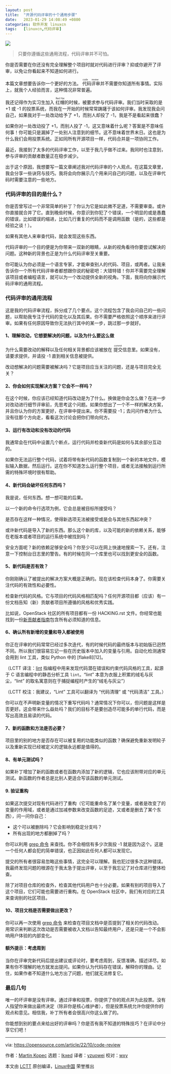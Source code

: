 ```yaml
---
layout: post
title:	"开源代码评审的十个通用步骤"
date:	2023-01-29 14:08:49 +0800 
categories:	软件开发 linuxcn 
tags:	[linuxcn,代码评审]
---
```



![](/Asserts/Images//attachment/album/202301/29/140840wsbypukbubp69buv.jpg)



> 
> 只要你遵循这些通用流程，代码评审并不可怕。
> 
> 
> 


你是否需要在你还没有完全理解整个项目时就对代码进行评审？抑或你避开了评审，以免让你看起来不知道如何进行。


本篇文章想要告诉你一个更好的方法。<ruby> 代码评审 <rt>  code review </rt></ruby> 并不需要你知道所有事情。实际上，就我个人经验而言，这种情况非常普遍。


我还记得作为实习生加入 <ruby> 红帽 <rt>  Red Hat </rt></ruby> 的时候，被要求参与代码评审。我们当时采取的是 +1 或 -1 的投票系统，而我在一开始的时候常常踌躇于该如何评审。我发现我会问自己，如果我对于一处改动给予了 +1，而别人却投了 -1，我是不是看起来很蠢？


如果你对一处改动投了 +1，而别人投了 -1，这又意味着什么呢？答案是不意味任何事！你可能只是漏掉了一处别人注意到的细节。这不意味着世界末日。这也是为什么我们会用投票系统。正如同所有开源项目一样，代码合并是一项协同工作。


最近，我接到了太多的代码评审工作，以至于我几乎做不过来。我同时也注意到，参与评审的贡献者数量正在稳步减少。


出于这个原因，我想要写一篇文章阐述我对代码评审的个人观点。在这篇文章里，我会分享一些诀窍与技巧。我将会向你展示几个用来问自己的问题，以及在评审代码时需要注意的一些地方。


### 代码评审的目的是什么？


你是否曾写过一个非常简单的补丁？你认为它是如此微不足道，不需要审查。或许你直接就合并了它。直到晚些时候，你意识到你犯了个错误，一个明显的或是愚蠢的错误，比如错误的缩进，比如几行重复的代码而不是调用函数（是的，这些都是经验之谈！）。


如果有其他人来审查代码，就会发现这些东西。


代码评审的一个目的便是为你带来一双新的眼睛，从新的视角看待你要尝试解决的问题。这种新的背景也正是为什么代码评审至关重要。


你可能认为你必须是一个语言专家，才能审查别人的代码、项目，或两者。让我来告诉你一个所有代码评审者都想跟你说的秘密吧：大错特错！你并不需要完全理解该项目或者编程语言，就可以为一个改动提供全新的视角。下面，我将向你展示代码评审的通用流程。


### 代码评审的通用流程


这是我的代码评审流程，拆分成了几个要点。这个流程包含了我会问自己的一些问题，以帮助我专注于代码的变化以及其后果。你不需要严格依照这个顺序来进行评审。如果有任何原因导致你无法执行其中的某一步，跳过那一步就好。


#### 1、理解改动，它想要解决的问题，以及为什么要这么做


为什么需要改动的解释以及任何相关背景都应该被放在 <ruby> 提交 <rt>  commit </rt></ruby> 信息里。如果没有，请要求提供，并请投 -1 直到相关信息被提供。


改动想解决的问题需要被解决吗？它是项目应当关注的问题，还是与项目完全无关？


#### 2、你会如何实现解决方案？它会不一样吗？


在这个时候，你应该已经知道代码改动是为了什么。换做是你会怎么做？在进一步对改动进行细节评审前，先思考这个问题。如果你想出了一个不一样的解决方案，并且你认为你的方案更好，在评审中提出来。你不需要投 -1；去问问作者为什么没有往那个方向走，看看这次讨论会把你们带向何方。


#### 3、运行有改动和没有改动的代码


我通常会在代码中设置几个断点，运行代码并检查新代码是如何与其余部分互动的。


如果你无法运行整个代码，试着将带有新代码的函数复制到一个新的本地文件，模拟输入数据，然后运行。这在你不知道怎么运行整个项目，或者无法接触到运行所需的特殊环境时很有帮助。


#### 4、新代码会破坏任何东西吗？


我是说，任何东西。想一想可能的后果。


以一个新的命令行选项为例，它会总是被目标所接受吗？


是否存在这样一种情况，使得新选项无法被接受或是会与其他东西起冲突？


或许新代码是导入了新的东西。那么这个新的库，以及可能的新的依赖关系，能够在老版本或者项目的运行系统中被找到吗？


安全方面呢？新的依赖足够安全吗？你至少可以在网上快速地搜索一下。还有，注意一下控制台日志里的警告。有的时候在同一个库里也可以找到更安全的函数。


#### 5、新代码是否有效？


你刚刚确认了被提出的解决方案大概是正确的。现在该检查代码本身了。你需要关注代码的有效性和必要性。


检查新代码的风格。它与项目的代码风格相匹配吗？任何开源项目都（应该）有一份文档告知（新）贡献者项目所遵循的风格和优秀实践。


比如说，OpenStack 社区的所有项目都有一份 HACKING.rst 文件。你经常也能找到一份[新贡献者指南](https://docs.openstack.org/tempest/latest/contributor/contributing.html)包含所有必须知道的信息。


#### 6、确认所有新增的变量和导入都被使用


你正在评审的代码常常已经过多次迭代，有的时候代码的最终版本与初始版已迥然不同。所以我们很容易忘记一些在历史版本中加入的变量与引用。自动化检测通常会用到 lint 工具，类似 Python 中的 [flake8][12]。


（LCTT 译注：[lint](https://codedocs.org/what-is/lint-software) 指编程中用来发现代码潜在错误和约束代码风格的工具，起源于 C 语言编程中的静态分析工具 `lint`。“lint” 本意为衣服上积累的绒毛与灰尘，“lint” 的取名寓意则在于捕捉编程时产生的“绒毛与灰尘”）


（LCTT 校注：我建议，“Lint” 工具可以翻译为 “代码清理” 或 “代码清洁” 工具。）


你可以在不声明新变量的情况下重写代码吗？通常情况下你可以，但问题是这样是否更好。这会带来什么益处吗？我们的目标不是要创造尽可能多的单行代码，而是写出高效且易读的代码。


#### 7、新的函数和方法是否必要？


项目里的别的地方是否存在可以被复用的功能类似的函数？确保避免重新发明轮子以及重新实现已经被定义的逻辑永远都是值得的。


#### 8、有单元测试吗？


如果补丁增加了新的函数或者在函数内添加了新的逻辑，它也应该附带对应的单元测试。新函数的作者总是比别人更适合写该函数的单元测试。


#### 9. 验证重构


如果这次提交对现有代码进行了重构（它可能重命名了某个变量，或者是改变了的变量的作用域，或者是通过加减参数来改变函数的足迹，又或者是删去了某个东西），问一问你自己：


* 这个可以被删除吗？它会影响到稳定分支吗？
* 所有出现的地方都删掉了吗？


你可以利用 [grep 命令](https://opensource.com/downloads/grep-cheat-sheet) 来查找。你不会相信有多少次我投 -1 就是因为这个。这是一个任何人都会犯的简单错误，也正因如此任何人都可以发现它。


提交的所有者很容易忽略这些事情，这完全可以理解。我也犯过很多次这种错误。我最终发现问题的根源在于我太急于提出评审，以至于我忘记了对仓库进行整体检查。


除了对项目仓库的检查外，检查其他代码用户也十分必要。如果有别的项目导入了这个项目，它们可能也需要进行重构。在 OpenStack 社区中，我们有对应的工具来查询别的社区项目。


#### 10、项目文档是否需要做出更改？


你可以再一次使用 [grep 命令](https://www.redhat.com/sysadmin/how-to-use-grep) 来检查在项目文档中是否提到了相关的代码改动。用常识来判断这次改动是否需要被收入文档以告知最终用户，还是只是一个不会影响用户体验的内部变化。


#### 额外提示：考虑周到


当你在评审完新代码后提出建议或评论时，要考虑周到，反馈准确，描述详尽。如果有你不理解的地方就发出提问。如果你认为代码存在错误，解释你的理由。记住，如果作者不知道什么地方出了问题，他们就无法修复它。


### 最后几句


唯一的坏评审是没有评审。通过评审和投票，你提供了你的观点并为此投票。没有人指望你来做出最终决定（除非你是核心维护者），但是投票系统允许你提供你的观点和意见。相信我，补丁所有者会很高兴你这么做了的。


你能想到别的要点来给出好的评审吗？你是否有我不知道的特殊技巧？在评论中分享它们吧！




---


via: <https://opensource.com/article/22/10/code-review>


作者：[Martin Kopec](https://opensource.com/users/martin-kopec) 选题：[lkxed](https://github.com/lkxed) 译者：[yzuowei](https://github.com/yzuowei) 校对：[wxy](https://github.com/wxy)


本文由 [LCTT](https://github.com/LCTT/TranslateProject) 原创编译，[Linux中国](https://linux.cn/) 荣誉推出
